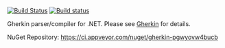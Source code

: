 [![Build Status](https://secure.travis-ci.org/cucumber/gherkin-dotnet.svg)](http://travis-ci.org/cucumber/gherkin-dotnet)
[![Build status](https://ci.appveyor.com/api/projects/status/aa1b8h3y7pqnbhnn?svg=true)](https://ci.appveyor.com/project/aslakhellesoy/gherkin)

Gherkin parser/compiler for .NET. Please see [Gherkin](https://github.com/cucumber/cucumber/tree/master/gherkin) for details.

NuGet Repository: https://ci.appveyor.com/nuget/gherkin-pgwyovw4bucb
